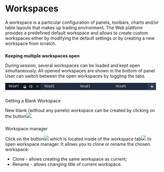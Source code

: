 # Workspaces

A workspace is a particular configuration of panels, toolbars, charts and/or table layouts that makes up trading environment. The Web platform provides a predefined default workspace and allows to create custom workspaces either by modifying the default settings or by creating a new workspace from scratch. 

### 
**Keeping multiple workspaces open** 

During session, several workspaces can be loaded and kept open simultaneously. All opened workspaces are shown in the bottom of panel. User can switch between the open workspaces by toggling the tabs.

![](../../.gitbook/assets/screenshot_1%20%289%29.png)

### 
Getting a Blank Workspace

 New blank \(without any panels\) workspace can be created by clicking on the button![](../../.gitbook/assets/screenshot_1-copy.png).

### 
Workspace manager

Click on the button![](../../.gitbook/assets/screenshot_2-copy-copy.png)
which is located inside of the workspace tab![](../../.gitbook/assets/screenshot_2-copy.png)
to open workspace manager. It allows you to clone or rename the chosen workspace:

* Clone - allows creating the same workspace as current;
* Rename - allows changing title of current workspace.

